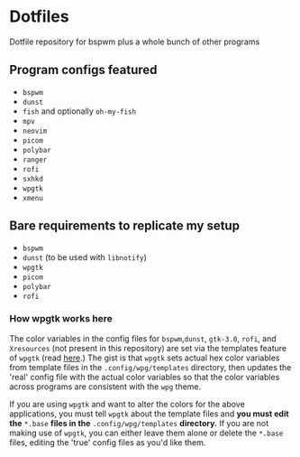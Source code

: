# Dotfiles

Dotfile repository for bspwm plus a whole bunch of other programs

## Program configs featured
- `bspwm`
- `dunst`
- `fish` and optionally `oh-my-fish`
- `mpv`
- `neovim`
- `picom`
- `polybar`
- `ranger`
- `rofi`
- `sxhkd`
- `wpgtk`
- `xmenu`

## Bare requirements to replicate my setup
- `bspwm`
- `dunst` (to be used with `libnotify`)
- `wpgtk`
- `picom`
- `polybar`
- `rofi`

### How wpgtk works here

The color variables in the config files for `bspwm`,`dunst`, `gtk-3.0`, `rofi`, and `Xresources` (not present in this repository) are set via the templates feature of `wpgtk` (read [here](https://github.com/deviantfero/wpgtk/wiki/Templates).)
The gist is that `wpgtk` sets actual hex color variables from template files in the `.config/wpg/templates` directory, then updates the 'real' config file with the actual color variables so that the color variables across programs are consistent with the `wpg` theme.

If you are using `wpgtk` and want to alter the colors for the above applications, you must tell `wpgtk` about the template files and **you must edit the** `*.base` **files in the** `.config/wpg/templates` **directory.**
If you are not making use of `wpgtk`, you can either leave them alone or delete the `*.base` files, editing the 'true' config files as you'd like them.
